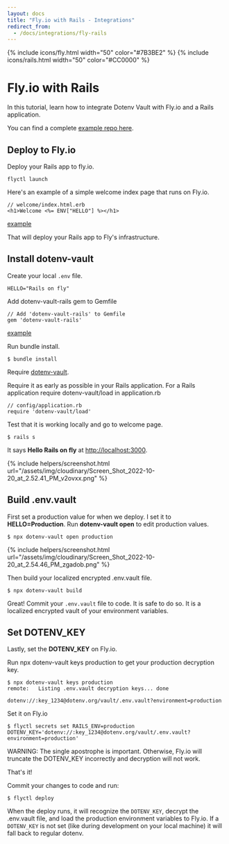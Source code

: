 ```yaml
---
layout: docs
title: "Fly.io with Rails - Integrations"
redirect_from:
  - /docs/integrations/fly-rails
---
```


{% include icons/fly.html width="50" color="#7B3BE2" %}
{% include icons/rails.html width="50" color="#CC0000" %}

# Fly.io with Rails

In this tutorial, learn how to integrate Dotenv Vault with Fly.io and a Rails application.

You can find a complete [example repo here](https://github.com/dotenv-org/integration-example-fly-rails).

## Deploy to Fly.io

Deploy your Rails app to fly.io.

```
flyctl launch
```

Here's an example of a simple welcome index page that runs on Fly.io.

```
// welcome/index.html.erb
<h1>Welcome <%= ENV["HELLO"] %></h1>
```
[example](https://github.com/dotenv-org/integration-example-fly-rails/blob/master/app/views/welcome/index.html.erb)

That will deploy your Rails app to Fly's infrastructure.

## Install dotenv-vault

Create your local `.env` file.

```
HELLO="Rails on fly"
```

Add dotenv-vault-rails gem to Gemfile
```
// Add 'dotenv-vault-rails' to Gemfile
gem 'dotenv-vault-rails'
```

[example](https://github.com/dotenv-org/integration-example-fly-rails/blob/8fdcf12cbd6b17adec2e6dfd5875bccf7e7d28a3/Gemfile#L5)

Run bundle install.

```
$ bundle install
```
Require [dotenv-vault](https://github.com/motdotla/dotenv-vault-ruby).

Require it as early as possible in your Rails application. For a Rails application require dotenv-vault/load in application.rb

```
// config/application.rb
require 'dotenv-vault/load'
```

Test that it is working locally and go to welcome page.

```
$ rails s
```

It says **Hello Rails on fly** at [http://localhost:3000](http://localhost:3000).

{% include helpers/screenshot.html url="/assets/img/cloudinary/Screen_Shot_2022-10-20_at_2.52.41_PM_v2ovxx.png" %}


## Build .env.vault

First set a production value for when we deploy. I set it to **HELLO=Production**. Run **dotenv-vault open** to edit production values.

```
$ npx dotenv-vault open production
```

{% include helpers/screenshot.html url="/assets/img/cloudinary/Screen_Shot_2022-10-20_at_2.54.46_PM_zgadob.png" %}

Then build your localized encrypted .env.vault file.

```
$ npx dotenv-vault build
```

Great! Commit your `.env.vault` file to code. It is safe to do so. It is a localized encrypted vault of your environment variables.

## Set DOTENV_KEY

Lastly, set the **DOTENV_KEY** on Fly.io.

Run npx dotenv-vault keys production to get your production decryption key.

```
$ npx dotenv-vault keys production
remote:   Listing .env.vault decryption keys... done

dotenv://:key_1234@dotenv.org/vault/.env.vault?environment=production
```

Set it on Fly.io

```
$ flyctl secrets set RAILS_ENV=production DOTENV_KEY='dotenv://:key_1234@dotenv.org/vault/.env.vault?environment=production'
```

WARNING: The single apostrophe is important. Otherwise, Fly.io will truncate the DOTENV_KEY incorrectly and decryption will not work.

That's it!

Commit your changes to code and run:

```
$ flyctl deploy
```

When the deploy runs, it will recognize the `DOTENV_KEY`, decrypt the .env.vault file, and load the production environment variables to Fly.io. If a `DOTENV_KEY` is not set (like during development on your local machine) it will fall back to regular dotenv.
